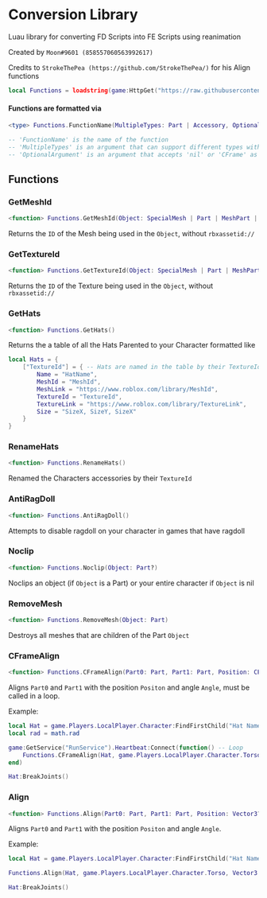 # Conversion Library
Luau library for converting FD Scripts into FE Scripts using reanimation

Created by `Moon#9601 (858557060563992617)`

Credits to `StrokeThePea (https://github.com/StrokeThePea/)` for his Align functions

```lua
local Functions = loadstring(game:HttpGet("https://raw.githubusercontent.com/0x580x540x43/ConversionLibrary/main/Functions.lua"))()
```


#### Functions are formatted via

```lua
<type> Functions.FunctionName(MultipleTypes: Part | Accessory, OptionalArgument: CFrame?)

-- 'FunctionName' is the name of the function
-- 'MultipleTypes' is an argument that can support different types without breaking, in this example it would accept 'Part' or 'Accessory'
-- 'OptionalArgument' is an argument that accepts 'nil' or 'CFrame' as a type
```

## Functions


### GetMeshId
```lua
<function> Functions.GetMeshId(Object: SpecialMesh | Part | MeshPart | Accessory)
```
Returns the `ID` of the Mesh being used in the `Object`, without `rbxassetid://`


### GetTextureId
```lua
<function> Functions.GetTextureId(Object: SpecialMesh | Part | MeshPart | Accessory)
```
Returns the `ID` of the Texture being used in the `Object`, without `rbxassetid://`


### GetHats
```lua
<function> Functions.GetHats()
```
Returns the a table of all the Hats Parented to your Character formatted like
```lua
local Hats = {
    ["TextureId"] = { -- Hats are named in the table by their TextureId
        Name = "HatName",
        MeshId = "MeshId",
        MeshLink = "https://www.roblox.com/library/MeshId",
        TextureId = "TextureId",
        TextureLink = "https://www.roblox.com/library/TextureLink",
        Size = "SizeX, SizeY, SizeX"
    } 
}
```


### RenameHats
```lua
<function> Functions.RenameHats()
```
Renamed the Characters accessories by their `TextureId`


### AntiRagDoll
```lua
<function> Functions.AntiRagDoll()
```
Attempts to disable ragdoll on your character in games that have ragdoll

### Noclip
```lua
<function> Functions.Noclip(Object: Part?)
```
Noclips an object (if `Object` is a Part) or your entire character if `Object` is nil

### RemoveMesh
```lua
<function> Functions.RemoveMesh(Object: Part)
```
Destroys all meshes that are children of the Part `Object`

### CFrameAlign
```lua
<function> Functions.CFrameAlign(Part0: Part, Part1: Part, Position: CFrame?, Angle: CFrame?)
```
Aligns `Part0` and `Part1` with the position `Positon` and angle `Angle`, must be called in a loop.

Example:
```lua
local Hat = game.Players.LocalPlayer.Character:FindFirstChild("Hat Name").Handle
local rad = math.rad

game:GetService("RunService").Heartbeat:Connect(function() -- Loop
    Functions.CFrameAlign(Hat, game.Players.LocalPlayer.Character.Torso, CFrame.new(0,0,0), CFrame.Angles(rad(0), rad(0), rad(0)))
end)

Hat:BreakJoints()
```

### Align
```lua
<function> Functions.Align(Part0: Part, Part1: Part, Position: Vector3?, Orientation: Vector3?, MaxAlign: boolean?)
```
Aligns `Part0` and `Part1` with the position `Positon` and angle `Angle`.

Example:
```lua
local Hat = game.Players.LocalPlayer.Character:FindFirstChild("Hat Name").Handle

Functions.Align(Hat, game.Players.LocalPlayer.Character.Torso, Vector3.new(0,0,0), Vector3.new(0,0,0), false)

Hat:BreakJoints()
```
